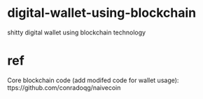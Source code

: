# digital-wallet-using-blockchain
shitty digital wallet using blockchain technology

# ref
Core blockchain code (add modifed code for wallet usage): ttps://github.com/conradoqg/naivecoin